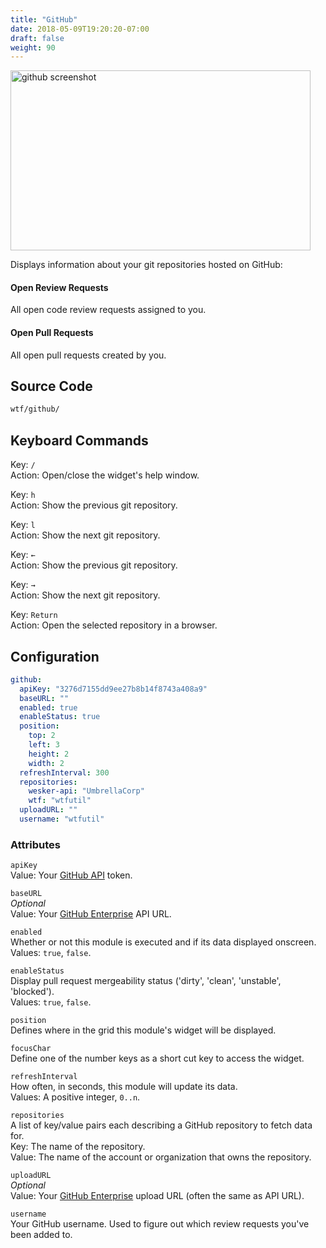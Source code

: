 ```yaml
---
title: "GitHub"
date: 2018-05-09T19:20:20-07:00
draft: false
weight: 90
---
```


<img class="screenshot" src="/imgs/modules/github.png" width="480" height="288" alt="github screenshot" />

Displays information about your git repositories hosted on GitHub:

#### Open Review Requests

All open code review requests assigned to you.

#### Open Pull Requests

All open pull requests created by you.

## Source Code

```bash
wtf/github/
```

## Keyboard Commands

<span class="caption">Key:</span> `/` <br />
<span class="caption">Action:</span> Open/close the widget's help window.

<span class="caption">Key:</span> `h` <br />
<span class="caption">Action:</span> Show the previous git repository.

<span class="caption">Key:</span> `l` <br />
<span class="caption">Action:</span> Show the next git repository.

<span class="caption">Key:</span> `←` <br />
<span class="caption">Action:</span> Show the previous git repository.

<span class="caption">Key:</span> `→` <br />
<span class="caption">Action:</span> Show the next git repository.

<span class="caption">Key:</span> `Return` <br />
<span class="caption">Action:</span> Open the selected repository in a browser.

## Configuration

```yaml
github:
  apiKey: "3276d7155dd9ee27b8b14f8743a408a9"
  baseURL: ""
  enabled: true
  enableStatus: true
  position:
    top: 2
    left: 3
    height: 2
    width: 2
  refreshInterval: 300
  repositories:
    wesker-api: "UmbrellaCorp"
    wtf: "wtfutil"
  uploadURL: ""
  username: "wtfutil"
```

### Attributes

`apiKey` <br />
Value: Your <a href="https://blog.github.com/2013-05-16-personal-api-tokens/">GitHub API</a> token.

`baseURL` <br />
_Optional_ <br />
Value: Your <a href="https://developer.github.com/enterprise/2.13/v3/enterprise-admin/">GitHub Enterprise</a> API URL.

`enabled` <br />
Whether or not this module is executed and if its data displayed onscreen. <br />
Values: `true`, `false`.

`enableStatus` <br />
Display pull request mergeability status ('dirty', 'clean', 'unstable',
'blocked').<br />
Values: `true`, `false`.

`position` <br />
Defines where in the grid this module's widget will be displayed. <br />

`focusChar` <br />
Define one of the number keys as a short cut key to access the widget. <br />

`refreshInterval` <br />
How often, in seconds, this module will update its data. <br />
Values: A positive integer, `0..n`.

`repositories` <br />
A list of key/value pairs each describing a GitHub repository to fetch data
for. <br />
<span class="caption">Key:</span> The name of the repository. <br />
<span class="caption">Value:</span> The name of the account or organization that owns the repository.

`uploadURL` <br />
_Optional_ <br />
Value: Your <a href="https://developer.github.com/enterprise/2.13/v3/enterprise-admin/">GitHub Enterprise</a> upload URL (often the same as API URL).

`username` <br />
Your GitHub username. Used to figure out which review requests you've
been added to.
